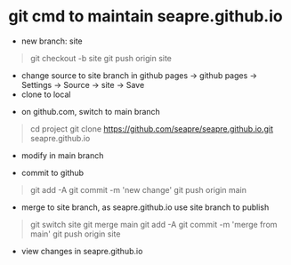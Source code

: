 # git cmd to maintain seapre.github.io
* new branch: site 
 > git checkout -b site
 > git push origin site 
* change source to site branch in github pages
 -> github pages 
  -> Settings
   -> Source
    -> site -> Save 
* clone to local
+ on github.com, switch to main branch
> cd project
> git clone https://github.com/seapre/seapre.github.io.git seapre.github.io

+ modify in main branch
- commit to github
> git add -A 
> git commit -m 'new change'
> git push origin main

+ merge to site branch, as seapre.github.io use site branch to publish
> git switch site
> git merge main
> git add -A 
> git commit -m 'merge from main'
> git push origin site 
* view changes in seapre.github.io 
